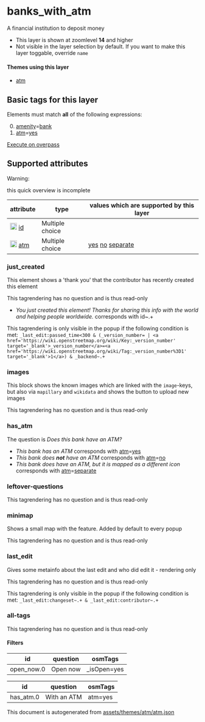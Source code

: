 [//]: # (WARNING: this file is automatically generated. Please find the sources at the bottom and edit those sources)

 banks_with_atm 
================





A financial institution to deposit money






  - This layer is shown at zoomlevel **14** and higher
  - Not visible in the layer selection by default. If you want to make this layer toggable, override `name`




#### Themes using this layer 





  - [atm](https://mapcomplete.org/atm)




 Basic tags for this layer 
---------------------------



Elements must match **all** of the following expressions:

0. <a href='https://wiki.openstreetmap.org/wiki/Key:amenity' target='_blank'>amenity</a>=<a href='https://wiki.openstreetmap.org/wiki/Tag:amenity%3Dbank' target='_blank'>bank</a>
1. <a href='https://wiki.openstreetmap.org/wiki/Key:atm' target='_blank'>atm</a>=<a href='https://wiki.openstreetmap.org/wiki/Tag:atm%3Dyes' target='_blank'>yes</a>

[Execute on overpass](http://overpass-turbo.eu/?Q=%5Bout%3Ajson%5D%5Btimeout%3A90%5D%3B%28%20%20%20%20nwr%5B%22amenity%22%3D%22bank%22%5D%5B%22atm%22%3D%22yes%22%5D%28%7B%7Bbbox%7D%7D%29%3B%0A%29%3Bout%20body%3B%3E%3Bout%20skel%20qt%3B)



 Supported attributes 
----------------------



Warning: 

this quick overview is incomplete



attribute | type | values which are supported by this layer
----------- | ------ | ------------------------------------------
[<img src='https://mapcomplete.org/assets/svg/statistics.svg' height='18px'>](https://taginfo.openstreetmap.org/keys/id#values) [id](https://wiki.openstreetmap.org/wiki/Key:id) | Multiple choice | 
[<img src='https://mapcomplete.org/assets/svg/statistics.svg' height='18px'>](https://taginfo.openstreetmap.org/keys/atm#values) [atm](https://wiki.openstreetmap.org/wiki/Key:atm) | Multiple choice | [yes](https://wiki.openstreetmap.org/wiki/Tag:atm%3Dyes) [no](https://wiki.openstreetmap.org/wiki/Tag:atm%3Dno) [separate](https://wiki.openstreetmap.org/wiki/Tag:atm%3Dseparate)




### just_created 



This element shows a 'thank you' that the contributor has recently created this element

This tagrendering has no question and is thus read-only





  - *You just created this element! Thanks for sharing this info with the world and helping people worldwide.*  corresponds with  id~.+


This tagrendering is only visible in the popup if the following condition is met: `_last_edit:passed_time<300 & (_version_number= | <a href='https://wiki.openstreetmap.org/wiki/Key:_version_number' target='_blank'>_version_number</a>=<a href='https://wiki.openstreetmap.org/wiki/Tag:_version_number%3D1' target='_blank'>1</a>) & _backend~.+`



### images 



This block shows the known images which are linked with the `image`-keys, but also via `mapillary` and `wikidata` and shows the button to upload new images

This tagrendering has no question and is thus read-only





### has_atm 



The question is  *Does this bank have an ATM?*





  - *This bank has an ATM*  corresponds with  <a href='https://wiki.openstreetmap.org/wiki/Key:atm' target='_blank'>atm</a>=<a href='https://wiki.openstreetmap.org/wiki/Tag:atm%3Dyes' target='_blank'>yes</a>
  - *This bank does <b>not</b> have an ATM*  corresponds with  <a href='https://wiki.openstreetmap.org/wiki/Key:atm' target='_blank'>atm</a>=<a href='https://wiki.openstreetmap.org/wiki/Tag:atm%3Dno' target='_blank'>no</a>
  - *This bank does have an ATM, but it is mapped as a different icon*  corresponds with  <a href='https://wiki.openstreetmap.org/wiki/Key:atm' target='_blank'>atm</a>=<a href='https://wiki.openstreetmap.org/wiki/Tag:atm%3Dseparate' target='_blank'>separate</a>




### leftover-questions 



This tagrendering has no question and is thus read-only





### minimap 



Shows a small map with the feature. Added by default to every popup

This tagrendering has no question and is thus read-only





### last_edit 



Gives some metainfo about the last edit and who did edit it - rendering only

This tagrendering has no question and is thus read-only



This tagrendering is only visible in the popup if the following condition is met: `_last_edit:changeset~.+ & _last_edit:contributor~.+`



### all-tags 



This tagrendering has no question and is thus read-only





#### Filters 





id | question | osmTags
---- | ---------- | ---------
open_now.0 | Open now | _isOpen=yes




id | question | osmTags
---- | ---------- | ---------
has_atm.0 | With an ATM | atm=yes
 

This document is autogenerated from [assets/themes/atm/atm.json](https://github.com/pietervdvn/MapComplete/blob/develop/assets/themes/atm/atm.json)

